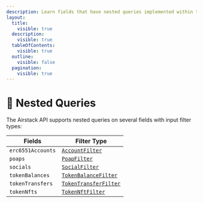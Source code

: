 ```yaml
---
description: Learn fields that have nested queries implemented within the Airstack API.
layout:
  title:
    visible: true
  description:
    visible: true
  tableOfContents:
    visible: true
  outline:
    visible: false
  pagination:
    visible: true
---
```


# 🥅 Nested Queries

The Airstack API supports nested queries on several fields with input filter types:

| Fields            | Filter Type                                                          |
| ----------------- | -------------------------------------------------------------------- |
| `erc6551Accounts` | [`AccountFilter`](broken-reference)                                  |
| `poaps`           | [`PoapFilter`](broken-reference)                                     |
| `socials`         | [`SocialFilter`](../api-reference/socials-api.md#inputs-and-filters) |
| `tokenBalances`   | [`TokenBalanceFilter`](broken-reference)                             |
| `tokenTransfers`  | [`TokenTransferFilter`](broken-reference)                            |
| `tokenNfts`       | [`TokenNftFilter`](broken-reference)                                 |
